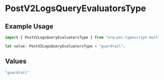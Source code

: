 # PostV2LogsQueryEvaluatorsType

## Example Usage

```typescript
import { PostV2LogsQueryEvaluatorsType } from "orq-poc-typescript-multi-env-version/models/operations";

let value: PostV2LogsQueryEvaluatorsType = "guardrail";
```

## Values

```typescript
"guardrail"
```